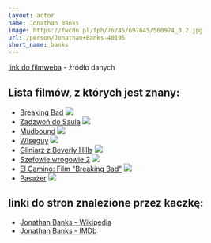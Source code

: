 ```yaml
---
layout: actor
name: Jonathan Banks
image: https://fwcdn.pl/fph/76/45/697645/560974_3.2.jpg
url: /person/Jonathan+Banks-40195
short_name: banks
---
```

[link do filmweba](https://www.filmweb.pl/person/Jonathan+Banks-40195) - źródło danych

## Lista filmów, z których jest znany:
- [Breaking Bad](https://www.filmweb.pl/serial/Breaking+Bad-2008-430668)
![](https://fwcdn.pl/fpo/06/68/430668/7730445_2.7.webp)
- [Zadzwoń do Saula](https://www.filmweb.pl/serial/Zadzwo%C5%84+do+Saula-2015-697645)
![](https://fwcdn.pl/fpo/76/45/697645/8016283_1.7.webp)
- [Mudbound](https://www.filmweb.pl/film/Mudbound-2017-768972)
![](https://fwcdn.pl/fpo/89/72/768972/7877153_1.7.webp)
- [Wiseguy](https://www.filmweb.pl/serial/Wiseguy-1987-97166)
![](https://fwcdn.pl/fpo/71/66/97166/7049953_1.7.webp)
- [Gliniarz z Beverly Hills](https://www.filmweb.pl/film/Gliniarz+z+Beverly+Hills-1984-5849)
![](https://fwcdn.pl/fpo/58/49/5849/7007416_1.7.webp)
- [Szefowie wrogowie 2](https://www.filmweb.pl/film/Szefowie+wrogowie+2-2014-686549)
![](https://fwcdn.pl/fpo/65/49/686549/7659705_2.7.webp)
- [El Camino: Film "Breaking Bad"](https://www.filmweb.pl/film/El+Camino%3A+Film+%22Breaking+Bad%22-2019-838708)
![](https://fwcdn.pl/fpo/87/08/838708/7899242_1.7.webp)
- [Pasażer](https://www.filmweb.pl/film/Pasa%C5%BCer-2018-560109)
![](https://fwcdn.pl/fpo/01/09/560109/7818921_2.7.webp)


## linki do stron znalezione przez kaczkę:
- [Jonathan Banks - Wikipedia](https://en.wikipedia.org/wiki/Jonathan_Banks)
- [Jonathan Banks - IMDb](https://www.imdb.com/name/nm0052186/)
